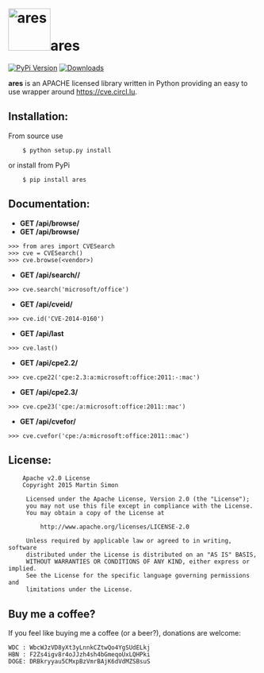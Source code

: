 <h1><img src="https://raw.githubusercontent.com/mrsmn/ares/master/doc/ares.png" height=85 alt="ares" title="ares">ares</h1>

[![PyPi Version](http://img.shields.io/pypi/v/ares.svg)](https://pypi.python.org/pypi/ares/)   [![Downloads](http://img.shields.io/pypi/dm/ares.svg)](https://pypi.python.org/pypi/ares/)

**ares** is an APACHE licensed library written in Python providing an easy to use wrapper around https://cve.circl.lu.

## Installation:

From source use

        $ python setup.py install

or install from PyPi

        $ pip install ares

## Documentation:

- **GET /api/browse/**
- **GET /api/browse/<vendor>**

```
>>> from ares import CVESearch
>>> cve = CVESearch()
>>> cve.browse(<vendor>)
```

- **GET /api/search/<vendor>/<product>**

```
>>> cve.search('microsoft/office')
```

- **GET /api/cveid/<cveid>**

```
>>> cve.id('CVE-2014-0160')
```

- **GET /api/last**

```
>>> cve.last()
```

- **GET /api/cpe2.2/<cpe>**

```
>>> cve.cpe22('cpe:2.3:a:microsoft:office:2011:-:mac')
```

- **GET /api/cpe2.3/<cpe>**

```
>>> cve.cpe23('cpe:/a:microsoft:office:2011::mac')
```

- **GET /api/cvefor/<cpe>**

```
>>> cve.cvefor('cpe:/a:microsoft:office:2011::mac')
```

## License:

```
    Apache v2.0 License
    Copyright 2015 Martin Simon

     Licensed under the Apache License, Version 2.0 (the "License");
     you may not use this file except in compliance with the License.
     You may obtain a copy of the License at

         http://www.apache.org/licenses/LICENSE-2.0

     Unless required by applicable law or agreed to in writing, software
     distributed under the License is distributed on an "AS IS" BASIS,
     WITHOUT WARRANTIES OR CONDITIONS OF ANY KIND, either express or implied.
     See the License for the specific language governing permissions and
     limitations under the License.

```

## Buy me a coffee?

If you feel like buying me a coffee (or a beer?), donations are welcome:

```
WDC : WbcWJzVD8yXt3yLnnkCZtwQo4YgSUdELkj
HBN : F2Zs4igv8r4oJJzh4sh4bGmeqoUxLQHPki
DOGE: DRBkryyau5CMxpBzVmrBAjK6dVdMZSBsuS
```
